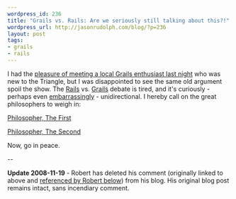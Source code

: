 ```yaml
--- 
wordpress_id: 236
title: "Grails vs. Rails: Are we seriously still talking about this?!"
wordpress_url: http://jasonrudolph.com/blog/?p=236
layout: post
tags:
- grails
- rails
---
```

I had the [pleasure of meeting a local Grails enthusiast last night](http://twitter.com/jasonrudolph/status/1010492093 "Twitter / Jason Rudolph: Checking out @robertfischer's Grails presentation at TriJUG") who was new to the Triangle, but I was disappointed to see the same old argument spoil the show.  The <a class="tag" href="#" name="jasonrudolph.com/blog &raquo; Rails">Rails</a> vs. <a class="tag" href="#" name="jasonrudolph.com/blog &raquo; Grails">Grails</a> debate is tired, and it's curiously - perhaps even [embarrassingly](http://enfranchisedmind.com/blog/2008/11/18/intro-to-grails-presentation-slides/#comment-33865 "Enfranchised Mind &raquo; &#8220;Intro to Grails&#8221; Presentation Slides") - unidirectional. I hereby call on the great philosophers to weigh in:

[Philosopher, The First](http://www.youtube.com/watch?v=aMfr2CgIPhg "YouTube: Rodney King - Can We All Get Along...") 

[Philosopher, The Second](http://www.vanderburg.org/Blog/Software/Development/koan.blog "Glenn Vanderburg: Six of One, a Half Dozen of the Other")

Now, go in peace.

--

**Update 2008-11-19** - Robert has deleted his comment (originally linked to above and [referenced by Robert below](http://jasonrudolph.com/blog/2008/11/18/grails-vs-rails-are-we-seriously-still-talking-about-this/#comment-14775 "jasonrudolph.com/blog - Comment by Robert Fischer")) from his blog.  His original blog post remains intact, sans incendiary comment.
